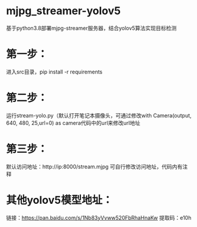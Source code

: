 # mjpg_streamer-yolov5
基于python3.8部署mjpg-streamer服务器，结合yolov5算法实现目标检测
# 第一步：
进入src目录，pip install -r requirements
# 第二步：
运行stream-yolo.py（默认打开笔记本摄像头，可通过修改with Camera(output, 640, 480, 25,url=0) as camera代码中的url来修改url地址
# 第三步：
默认访问地址：http://ip:8000/stream.mjpg
可自行修改访问地址，代码内有注释
# 其他yolov5模型地址：
链接：https://pan.baidu.com/s/1Nb83yVvww520FbRhaHnaKw 
提取码：e10h
